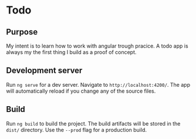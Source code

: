 # Todo

## Purpose
My intent is to learn how to work with angular trough pracice. A todo app is always my the first thing I build as a proof of concept.

## Development server

Run `ng serve` for a dev server. Navigate to `http://localhost:4200/`. The app will automatically reload if you change any of the source files.

## Build

Run `ng build` to build the project. The build artifacts will be stored in the `dist/` directory. Use the `--prod` flag for a production build.
